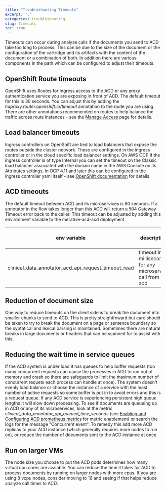 ```yaml
---
title: "Troubleshooting Timeouts"
excerpt: "."
categories: troubleshooting
slug: timeouts
toc: true
---
```

<!--                                                                    -->
<!-- (C) Copyright Merative US L.P. and others 2018, 2023                -->
<!--                                                                    -->
<!-- SPDX-License-Identifier: Apache-2.0                                -->
<!--                                                                    -->


Timeouts can occur during analyze calls if the documents you send to ACD take too long to process.  This can be due to the size of the document or the configuration of the cartridge and its artifacts with the content of the document or a combination of both.  In addition there are various components in the path which can be configured to adjust their timeouts.  

## OpenShift Route timeouts
OpenShift uses Routes for ingress access to the ACD or any proxy authentication service you are exposing in front of ACD. The default timeout for this is 30 seconds.  You can adjust this by adding the *haproxy.router.openshift.io/timeout* annotation to the route you are using.  There are other annotations recommended on routes to help balance the traffic across route instances - see the 
[Manage Access](/security/manage-access/) page for details.
## Load balancer timeouts
Ingress controllers on OpenShift are tied to load balancers that expose the routes outside the cluster network.  These are configured in the ingress controller or in the cloud specific load balancer settings.  On AWS OCP if the ingress controller is of type Internal you can set the timeout on the Classic load balancer associated with the domain name in the AWS Console on its Attributes settings.  In OCP 4.11 and later this can be configured in the ingress controller yaml itself - see [OpenShift documentation](https://docs.openshift.com/container-platform/4.11/networking/configuring_ingress_cluster_traffic/configuring-ingress-cluster-traffic-aws.html) for details. 

## ACD timeouts
The default timeout between ACD and its microservices is 60 seconds.  If a annotator in the flow takes longer than this ACD will return a 504 Gateway Timeout error back to the caller.  This timeout can be adjusted by adding this environment variable to the merative-acd-acd deployment 

| env variable | description | default (if not set)|
|----------|-------------|---------------------|
|clinical_data_annotator_acd_api_request_timeout_read | timeout in milliseconds for any microservice call from acd | 60000

## Reduction of document size
One way to reduce timeouts on the client side is to break the document into smaller chunks to send to ACD.  This is pretty straightfoward but care should be taken to try to break the document on a page or sentence boundary so the syntatical and lexical parsing is maintained.  Sometimes there are natural breaks in large documents or headers that can be scanned for to assist with this.

## Reducing the wait time in service queues
If the ACD system is under load it has queues to help buffer requests (too many concurrent requests can cause the processes in ACD to run out of memory and crash so there are safeguards to limit the maximum number of concurrent requets each process can handle at once).  The system doesn't evenly load balance or choose the instance of a service with the least number of active requests so some buffer is put in to avoid errors and this is a request queue.  If any ACD service is experiencing persistent high queue lengths it will slow down processing.  To see if documents are queueing up in ACD or any of its microservices, look at the metric *clinical_data_annotator_api_queued_time_seconds*  (see [Enabling and Configuring ACD prometheus metrics](/troubleshooting/logging-monitoring/#enabling-and-configuring-acd-prometheus-metrics) for metric enablement) or search the logs for the message "Concurrent event". To remedy this add more ACD replicas to your ACD instance (which generally requires more nodes to run on), or reduce the number of documents sent to the ACD instance at once.

## Run on larger VMs
The node size you choose to put the ACD pods determines how many virtual cpu cores are avaiable. You can reduce the time it takes for ACD to process documents by running on larger nodes with more cpus.  If you are  using 8 vcpu nodes, consider moving to 16 and seeing if that helps reduce analyze call times to ACD.


